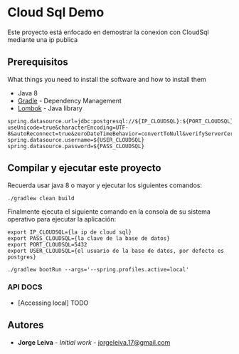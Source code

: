 # Cloud Sql Demo

Este proyecto está enfocado en demostrar la conexion con CloudSql mediante una ip publica

## Prerequisitos

What things you need to install the software and how to install them
* Java 8
* [Gradle](https://gradle.org//) - Dependency Management
* [Lombok](https://projectlombok.org/setup/overview) - Java library

```
spring.datasource.url=jdbc:postgresql://${IP_CLOUDSQL}:${PORT_CLOUDSQL}/postgres?useUnicode=true&characterEncoding=UTF-8&autoReconnect=true&zeroDateTimeBehavior=convertToNull&verifyServerCertificate=false&useSSL=false&requireSSL=false
spring.datasource.username=${USER_CLOUDSQL}
spring.datasource.password=${PASS_CLOUDSQL}
```

## Compilar y ejecutar este proyecto

Recuerda usar java 8 o mayor y ejecutar los siguientes comandos:

```
./gradlew clean build
```

Finalmente ejecuta el siguiente comando en la consola de su sistema operativo para ejecutar la aplicación:

```
export IP_CLOUDSQL={la ip de cloud sql}                             
export PASS_CLOUDSQL={la clave de la base de datos}
export PORT_CLOUDSQL=5432
export USER_CLOUDSQL={el usuario de la base de datos, por defecto es postgres}

./gradlew bootRun --args='--spring.profiles.active=local'
```

### API DOCS
* [Accessing local] TODO


## Autores

* **Jorge Leiva** - *Initial work* - jorgeleiva.17@gmail.com
